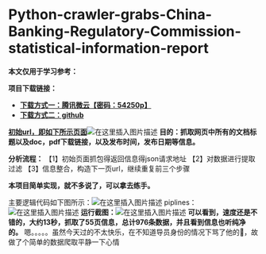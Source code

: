 # Python-crawler-grabs-China-Banking-Regulatory-Commission-statistical-information-report
**本文仅用于学习参考：**

 **项目下载链接：**
 - [**下载方式一：腾讯微云【密码：54250p】**](https://share.weiyun.com/5IG5Hte)
 - [**下载方式二：github**](https://github.com/Meterprete/Python-crawler-grabs-China-Banking-Regulatory-Commission-statistical-information-report.git)

[**初始url，即如下所示页面**](http://www.cbirc.gov.cn/cn/view/pages/ItemList.html?itemPId=953&itemId=954&itemUrl=ItemListRightList.html&itemName=%E7%BB%9F%E8%AE%A1%E4%BF%A1%E6%81%AF#1)![在这里插入图片描述](https://img-blog.csdnimg.cn/20200214193116736.png?x-oss-process=image/watermark,type_ZmFuZ3poZW5naGVpdGk,shadow_10,text_aHR0cHM6Ly9ibG9nLmNzZG4ubmV0L3dlaXhpbl80NDQ0OTUxOA==,size_16,color_FFFFFF,t_70)
**目的：抓取网页中所有的文档标题以及doc，pdf下载链接，以及发布时间，发布日期等信息。**

**分析流程：**
【1】初始页面抓包得返回信息得json请求地址
【2】对数据进行提取过滤
【3】信息整合，构造下一页url，继续重复前三个步骤

**本项目简单实现，就不多说了，可以拿去练手。**

主要逻辑代码如下图所示：![在这里插入图片描述](https://img-blog.csdnimg.cn/20200214194013328.png?x-oss-process=image/watermark,type_ZmFuZ3poZW5naGVpdGk,shadow_10,text_aHR0cHM6Ly9ibG9nLmNzZG4ubmV0L3dlaXhpbl80NDQ0OTUxOA==,size_16,color_FFFFFF,t_70)
piplines：![在这里插入图片描述](https://img-blog.csdnimg.cn/20200214194117350.png?x-oss-process=image/watermark,type_ZmFuZ3poZW5naGVpdGk,shadow_10,text_aHR0cHM6Ly9ibG9nLmNzZG4ubmV0L3dlaXhpbl80NDQ0OTUxOA==,size_16,color_FFFFFF,t_70)
**运行截图：**![在这里插入图片描述](https://img-blog.csdnimg.cn/20200214194551197.png?x-oss-process=image/watermark,type_ZmFuZ3poZW5naGVpdGk,shadow_10,text_aHR0cHM6Ly9ibG9nLmNzZG4ubmV0L3dlaXhpbl80NDQ0OTUxOA==,size_16,color_FFFFFF,t_70)
**可以看到，速度还是不错的，大约13秒，抓取了55页信息，总计976条数据，并且看到信息也听纯净的。**
嗯。。。。。虽然今天过的不太快乐，在不知道导员身份的情况下骂了他的🐎，故做了个简单的数据爬取平静一下心情

